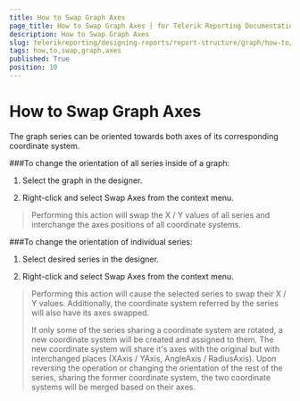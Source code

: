 ```yaml
---
title: How to Swap Graph Axes
page_title: How to Swap Graph Axes | for Telerik Reporting Documentation
description: How to Swap Graph Axes
slug: telerikreporting/designing-reports/report-structure/graph/how-to/how-to-swap-graph-axes
tags: how,to,swap,graph,axes
published: True
position: 10
---
```


# How to Swap Graph Axes

The graph series can be oriented towards both axes of its corresponding coordinate system.

###To change the orientation of all series inside of a graph:

1. Select the graph in the designer.

1. Right-click and select Swap Axes from the context menu.

> Performing this action will swap the X / Y values of all series and interchange the axes positions of all coordinate systems.

###To change the orientation of individual series:

1. Select desired series in the designer.

1. Right-click and select Swap Axes from the context menu.

> Performing this action will cause the selected series to swap their X / Y values. Additionally, the coordinate system referred by the series will also have its axes swapped. 
>
>If only some of the series sharing a coordinate system are rotated, a new coordinate system will be created and assigned to them. The new coordinate system will share it's axes with the original but with interchanged places (XAxis / YAxis, AngleAxis / RadiusAxis). Upon reversing the operation or changing the orientation of the rest of the series, sharing the former coordinate system, the two coordinate systems will be merged based on their axes. 

